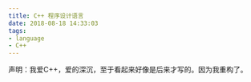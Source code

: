 ```yaml
---
title: C++ 程序设计语言
date: 2018-08-18 14:33:03
tags:
- language
- C++
---
```


声明：我爱C++，爱的深沉，至于看起来好像是后来才写的。因为我重构了。